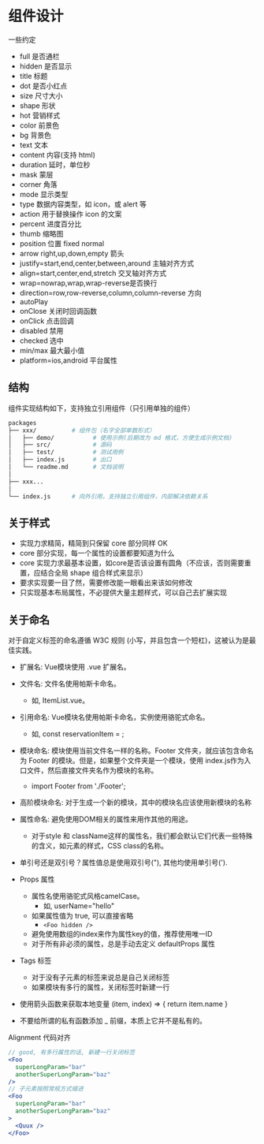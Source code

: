# 组件设计

一些约定

- full 是否通栏
- hidden 是否显示
- title 标题
- dot 是否小红点
- size 尺寸大小
- shape 形状
- hot 营销样式
- color 前景色
- bg 背景色
- text 文本
- content 内容(支持 html)
- duration 延时，单位秒
- mask 蒙层
- corner 角落
- mode 显示类型
- type 数据内容类型，如 icon，或 alert 等
- action 用于替换操作 icon 的文案
- percent 进度百分比
- thumb 缩略图
- position 位置 fixed normal
- arrow right,up,down,empty 箭头
- justify=start,end,center,between,around 主轴对齐方式
- align=start,center,end,stretch 交叉轴对齐方式
- wrap=nowrap,wrap,wrap-reverse是否换行
- direction=row,row-reverse,column,column-reverse 方向
- autoPlay
- onClose 关闭时回调函数
- onClick 点击回调
- disabled 禁用
- checked 选中
- min/max 最大最小值
- platform=ios,android 平台属性

## 结构

组件实现结构如下，支持独立引用组件（只引用单独的组件）

```bash
packages
├── xxx/          # 组件包（名字全部单数形式）
│   ├── demo/           # 使用示例(后期改为 md 格式，方便生成示例文档)
│   ├── src/            # 源码
│   ├── test/           # 测试用例
│   ├── index.js        # 出口
│   └── readme.md       # 文档说明
│
├── xxx...
│
└── index.js      # 向外引用，支持独立引用组件，内部解决依赖关系
```

## 关于样式

- 实现力求精简，精简到只保留 core 部分同样 OK
- core 部分实现，每一个属性的设置都要知道为什么
- core 实现力求最基本设置，如core是否该设置有圆角（不应该，否则需要重置，应结合全局 shape 组合样式来显示）
- 要求实现要一目了然，需要修改能一眼看出来该如何修改
- 只实现基本布局属性，不必提供大量主题样式，可以自己去扩展实现

## 关于命名

对于自定义标签的命名遵循 W3C 规则 (小写，并且包含一个短杠)，这被认为是最佳实践。

- 扩展名: Vue模块使用 .vue 扩展名。
- 文件名: 文件名使用帕斯卡命名。
  - 如, ItemList.vue。
- 引用命名: Vue模块名使用帕斯卡命名，实例使用骆驼式命名。
  - 如, const reservationItem = <ReservationCard />;
- 模块命名: 模块使用当前文件名一样的名称。Footer 文件夹，就应该包含命名为 Footer 的模块。但是，如果整个文件夹是一个模块，使用 index.js作为入口文件，然后直接文件夹名作为模块的名称。
  - import Footer from './Footer';

- 高阶模块命名: 对于生成一个新的模块，其中的模块名应该使用新模块的名称
- 属性命名: 避免使用DOM相关的属性来用作其他的用途。
  - 对于style 和 className这样的属性名，我们都会默认它们代表一些特殊的含义，如元素的样式，CSS class的名称。
- 单引号还是双引号？属性值总是使用双引号("), 其他均使用单引号(').
- Props 属性
  - 属性名使用骆驼式风格camelCase。
    - 如, userName="hello"
  - 如果属性值为 true, 可以直接省略
    - `<Foo hidden />`
  - 避免使用数组的index来作为属性key的值，推荐使用唯一ID
  - 对于所有非必须的属性，总是手动去定义 defaultProps 属性
- Tags 标签
  - 对于没有子元素的标签来说总是自己关闭标签
  - 如果模块有多行的属性，关闭标签时新建一行
- 使用箭头函数来获取本地变量 (item, index) => { return item.name }
- 不要给所谓的私有函数添加 _ 前缀，本质上它并不是私有的。

Alignment 代码对齐

```jsx
// good, 有多行属性的话, 新建一行关闭标签
<Foo
  superLongParam="bar"
  anotherSuperLongParam="baz"
/>
// 子元素按照常规方式缩进
<Foo
  superLongParam="bar"
  anotherSuperLongParam="baz"
>
  <Quux />
</Foo>
```
